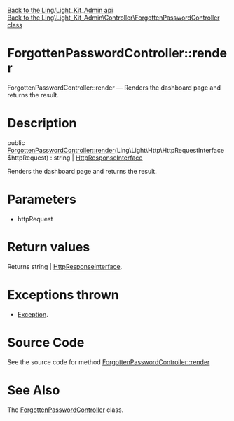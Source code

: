 [Back to the Ling/Light_Kit_Admin api](https://github.com/lingtalfi/Light_Kit_Admin/blob/master/doc/api/Ling/Light_Kit_Admin.md)<br>
[Back to the Ling\Light_Kit_Admin\Controller\ForgottenPasswordController class](https://github.com/lingtalfi/Light_Kit_Admin/blob/master/doc/api/Ling/Light_Kit_Admin/Controller/ForgottenPasswordController.md)


ForgottenPasswordController::render
================



ForgottenPasswordController::render — Renders the dashboard page and returns the result.




Description
================


public [ForgottenPasswordController::render](https://github.com/lingtalfi/Light_Kit_Admin/blob/master/doc/api/Ling/Light_Kit_Admin/Controller/ForgottenPasswordController/render.md)(Ling\Light\Http\HttpRequestInterface $httpRequest) : string | [HttpResponseInterface](https://github.com/lingtalfi/Light/blob/master/doc/api/Ling/Light/Http/HttpResponseInterface.md)




Renders the dashboard page and returns the result.




Parameters
================


- httpRequest

    


Return values
================

Returns string | [HttpResponseInterface](https://github.com/lingtalfi/Light/blob/master/doc/api/Ling/Light/Http/HttpResponseInterface.md).


Exceptions thrown
================

- [Exception](http://php.net/manual/en/class.exception.php).&nbsp;







Source Code
===========
See the source code for method [ForgottenPasswordController::render](https://github.com/lingtalfi/Light_Kit_Admin/blob/master/Controller/ForgottenPasswordController.php#L25-L59)


See Also
================

The [ForgottenPasswordController](https://github.com/lingtalfi/Light_Kit_Admin/blob/master/doc/api/Ling/Light_Kit_Admin/Controller/ForgottenPasswordController.md) class.



